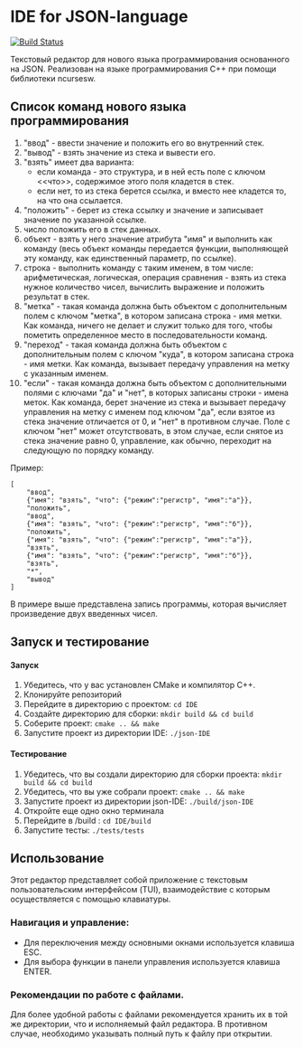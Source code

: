 
# IDE for JSON-language

<a href="https://github.com/unnamedpup/IDE/actions/workflows/c-cpp.yml"><img src="https://github.com/unnamedpup/IDE/actions/workflows/c-cpp.yml/badge.svg?branch=master" alt="Build Status"></a>

Текстовый редактор для нового языка программирования основанного на JSON.
Реализован на языке программирования C++ при помощи библиотеки ncursesw.

## Список команд нового языка программирования

1.  "ввод" - ввести значение и положить его во внутренний стек.
2.  "вывод" - взять значение из стека и вывести его.
3.  "взять" имеет два варианта:
    - если команда - это структура, и в ней есть поле с ключом <<что>>, содержимое этого поля кладется в стек.
    - если нет, то из стека берется ссылка, и вместо нее кладется то, на что она ссылается. 
4.  "положить" - берет из стека ссылку и значение и записывает значение по указанной ссылке.
5.  число  положить его в стек данных.
6.  объект - взять у него значение атрибута "имя" и выполнить как команду (весь объект команды передается функции, выполняющей эту команду, как единственный параметр, по ссылке).
7.  строка - выполнить команду с таким именем, в том числе: арифметическая, логическая, операция сравнения - взять из стека нужное количество чисел, вычислить выражение и положить результат в стек.
8.  "метка" - такая команда должна быть объектом с дополнительным полем с ключом "метка", в котором записана строка - имя метки. Как команда, ничего не делает и служит только для того, чтобы пометить определенное место в последовательности команд.
9.  "переход" -  такая команда должна быть объектом с дополнительным полем с ключом "куда", в котором записана строка - имя метки. Как команда, вызывает передачу управления на метку с указанным именем.
10. "если" - такая команда должна быть объектом с дополнительными полями с ключами "да" и "нет", в которых записаны строки - имена меток. Как команда, берет значение из стека и вызывает передачу управления на метку с именем под ключом "да", если взятое из стека значение отличается от 0, и "нет" в противном случае. Поле с ключом "нет" может отсутствовать, в этом случае, если снятое из стека значение равно 0, управление, как обычно, переходит на следующую по порядку команду.

Пример:

```
[
    "ввод",
    {"имя": "взять", "что": {"режим":"регистр", "имя":"а"}},
    "положить",
    "ввод",
    {"имя": "взять", "что": {"режим":"регистр", "имя":"б"}},
    "положить",
    {"имя": "взять", "что": {"режим":"регистр", "имя":"а"}},
    "взять",
    {"имя": "взять", "что": {"режим":"регистр", "имя":"б"}},
    "взять",
    "*",
    "вывод"
]
```

В примере выше представлена запись программы, которая вычисляет произведение двух введенных чисел.

## Запуск и тестирование

#### Запуск 

1. Убедитесь, что у вас установлен CMake и компилятор C++.
2. Клонируйте репозиторий
3. Перейдите в директорию с проектом: `cd IDE`
4. Создайте директорию для сборки: `mkdir build && cd build`
5. Соберите проект: `cmake .. && make`
6. Запустите проект из директории IDE: `./json-IDE`
   
#### Тестирование

1. Убедитесь, что вы создали директорию для сборки проекта: `mkdir build && cd build`
2. Убедитесь, что вы уже собрали проект: `cmake .. && make`
3. Запустите проект  из директории json-IDE: `./build/json-IDE`
4. Откройте еще одно окно терминала
5. Перейдите в /build : `cd IDE/build`
6. Запустите тесты: `./tests/tests`

## Использование

Этот редактор представляет собой приложение с текстовым пользовательским интерфейсом (TUI), взаимодействие с которым осуществляется с помощью клавиатуры.

### Навигация и управление:

- Для переключения между основными окнами используется клавиша ESC.
- Для выбора функции в панели управления используется клавиша ENTER.

### Рекомендации по работе с файлами.

Для более удобной работы с файлами рекомендуется хранить их в той же директории, что и исполняемый файл редактора. В противном случае, необходимо указывать полный путь к файлу при открытии.
